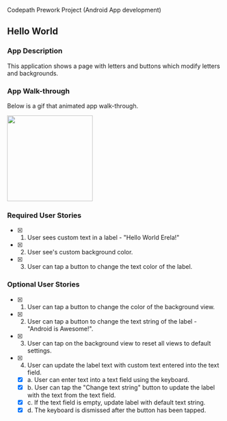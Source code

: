 Codepath Prework Project (Android App development)
## Hello World

### App Description
This application shows a page with letters and buttons which modify letters and backgrounds.

### App Walk-through
Below is a gif that animated app walk-through.

<img src="https://user-images.githubusercontent.com/95173202/152622646-3e9a19fd-164d-4806-a150-96dafddba5ee.gif" width=200><br>

### Required User Stories
- [x] 1. User sees custom text in a label - "Hello World Erela!"
- [x] 2. User see's custom background color.
- [x] 3. User can tap a button to change the text color of the label.

### Optional User Stories
- [x] 1. User can tap a button to change the color of the background view.
- [x] 2. User can tap a button to change the text string of the label - "Android is Awesome!".
- [x] 3. User can tap on the background view to reset all views to default settings.
- [x] 4. User can update the label text with custom text entered into the text field.
   - [x] a. User can enter text into a text field using the keyboard.
   - [x] b. User can tap the "Change text string" button to update the label with the text from the text field.
   - [x] c. If the text field is empty, update label with default text string.
   - [x] d. The keyboard is dismissed after the button has been tapped.
